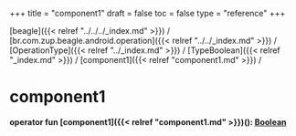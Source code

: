 +++
title = "component1"
draft = false
toc = false
type = "reference"
+++

[beagle]({{< relref "../../../_index.md" >}}) / [br.com.zup.beagle.android.operation]({{< relref "../../_index.md" >}}) / [OperationType]({{< relref "../_index.md" >}}) / [TypeBoolean]({{< relref "_index.md" >}}) / [component1]({{< relref "component1.md" >}}) / 



# component1  
  
<b><b>operator fun [component1]({{< relref "component1.md" >}})(): [Boolean](https://kotlinlang.org/api/latest/jvm/stdlib/kotlin/-boolean/index.html)</b></b>  



